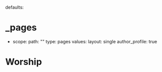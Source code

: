 defaults:
  # _pages
  - scope:
      path: ""
      type: pages
    values:
      layout: single
      author_profile: true

# Worship